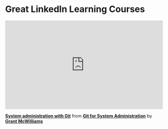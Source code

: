 <h1>Great LinkedIn Learning Courses</h1>

<div style="position:relative;height:0;padding-bottom:56.25%"><iframe width="640" height="360" src="https://www.linkedin.com/learning/embed/git-for-system-administration/system-administration-with-git?autoplay=false&claim=AQEq56Qby7hJHgAAAYHlqwrOxuPwzry-JSEildRHIolUqOiJAJ1SvWO6d8bgY3N2_tU77HKEpRCWNv8-K2Zd-OAgeZUeuSP_R640iQrtlvQOdbDBB2y6dvTfFiSGzQOuNQUL5uoFAQLsMYjVWOtZBDqp6JiFeulTAgsnXEO4g5TADkShGYlBgZqUmQfVlhmnPt03pE7RmnE2XscP_5pWRDGrvVatr0gSlBI86MavF5-hUbnGh2JOXY1wnuEAyz3q7tf65cSbCmWTQmvwW5yDoAS8aGLg8vSsgERJfSBUaXS2WG1bSVfv71Z4sEFG9zOKa-Gh5hdo5cyrjVGmbTXV1FiLWncBODII4A9-cU1vkMsPw79x0w8KO5RmaIykwqJtUylu_gB9lpo0WMMGTJ3BMm-5i6FXGfd8-jBU-HkGza8QWcO5txPh7zHzvCWQM4LnkBZ4wssyJYfXifGehtjNOHgzHyUWn7AGILWKZbwkIoMQWgkWySqhzNACK7m8NL_qJ0BreiW3GWb2rtUX8aegjUP4IlZUJHmfg6D-HGHhlvKR4rVYBtPnMrMHbjbix6ccFZ6lf089PoAHS4iKX6m-LK_St4SnvfW_tgGQcL6PKdZlO7I3yMjHbWYzBUpFLo0COZkQ4i68NNdG2AHC9x0q-S6EKdB1C11d0IWwM6S-hRyp4pzYmXl57UltSs9sl6jFtxnFBO2u6IskBCV9sAGWYfpBPHlVlIsLQTlzyFKU1de4f3ahIfZP9xPvbjAiZSiGmhnv_0AdyZudoiv_mGU-UyEmCa2OZbfhpvo8HQ8cvYZrjngeLW47zNvt9wUEW-RadFSeGuB9Ipb25EnR5kFZ1gT9Vgl9fLp-CHzabNsHN8g8ffmayuex65wQg7yIcHkekjHE1MiJbQpNtO0eziUC0SVwu67Junp7AMNpeh9fMPKADcDubqm6nsN23gBTnh7F3isbjaWePEeR8UbeaAWSFjBu_-yCFbnz0bqsmjZlRwEPaSEtlsPK3V-JO5rlkbSj6Jplip2Hy3ICJ9noSbLIZPgV00nbRneJzP0TMUlAanqRzw-TT-yUJCTX72mD9xJJFDiCff8ofuTNgzePbKjbW3HyCXPa61k9EtbsmMlxdshEtS3oRtEZYeK4CQk7Kf2T1hU5EHDBdU1Cvthd-F5xryOO0BYRJlWPy298lhqAyWpBbezy23k&lipi=urn%3Ali%3Apage%3Ad_learning_content%3BKF3ppgOzQOWGHvBVhAWcjQ%3D%3D&licu" mozallowfullscreen="true" webkitallowfullscreen="true" allowfullscreen="true" frameborder="0" style="position:absolute;width:100%;height:100%;left:0"></iframe></div><p><strong><a href="https://www.linkedin.com/learning/git-for-system-administration/system-administration-with-git?trk=embed_lil">System administration with Git</a></strong> from <strong><a href="https://www.linkedin.com/learning/git-for-system-administration?trk=embed_lil">Git for System Administration</a></strong> by <strong><a href="https://www.linkedin.com/learning/instructors/grant-mcwilliams?trk=embed_lil">Grant McWilliams</a></strong></p>

